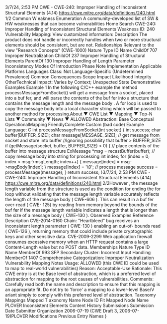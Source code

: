 3/7/24, 2:53 PM CWE - CWE-240: Improper Handling of Inconsistent Structural Elements (4.14)
https://cwe.mitre.org/data/deﬁnitions/240.html 1/2
Common W eakness Enumeration
A community-developed list of SW & HW weaknesses that can become
vulnerabilities
Home Search
CWE-240: Improper Handling of Inconsistent Structural Elements
Weakness ID: 240
Vulnerability Mapping: 
View customized information:
 Description
The product does not handle or incorrectly handles when two or more structural elements should be consistent, but are not.
 Relationships
 Relevant to the view "Research Concepts" (CWE-1000)
Nature Type ID Name
ChildOf 707 Improper Neutralization
ChildOf 237 Improper Handling of Structural Elements
ParentOf 130 Improper Handling of Length Parameter Inconsistency
 Modes Of Introduction
Phase Note
Implementation
 Applicable Platforms
Languages
Class: Not Language-Specific (Undetermined Prevalence)
 Common Consequences
Scope Impact Likelihood
Integrity
OtherTechnical Impact: Varies by Context; Unexpected State
 Demonstrative Examples
Example 1
In the following C/C++ example the method processMessageFromSocket() will get a message from a socket, placed into a buf fer, and
will parse the contents of the buf fer into a structure that contains the message length and the message body . A for loop is used to
copy the message body into a local character string which will be passed to another method for processing.About ▼ CWE List ▼ Mapping ▼ Top-N Lists ▼ Community ▼ News ▼
ALLOWED
Abstraction: Base
Conceptual OperationalMapping
FriendlyComplete Custom
(bad code) Example Language: C 
int processMessageFromSocket(int socket) {
int success;
char buffer[BUFFER\_SIZE];
char message[MESSAGE\_SIZE];
// get message from socket and store into buffer
//Ignoring possibliity that buffer > BUFFER\_SIZE
if (getMessage(socket, buffer, BUFFER\_SIZE) > 0) {
// place contents of the buffer into message structure
ExMessage \*msg = recastBuffer(buffer);
// copy message body into string for processing
int index;
for (index = 0; index < msg->msgLength; index++) {
message[index] = msg->msgBody[index];
}
message[index] = '\0';
// process message
success = processMessage(message);
}
return success;
}3/7/24, 2:53 PM CWE - CWE-240: Improper Handling of Inconsistent Structural Elements (4.14)
https://cwe.mitre.org/data/deﬁnitions/240.html 2/2However , the message length variable from the structure is used as the condition for ending the for loop without validating that the
message length variable accurately reflects the length of the message body ( CWE-606 ). This can result in a buf fer over-read ( CWE-
125) by reading from memory beyond the bounds of the buf fer if the message length variable indicates a length that is longer than the
size of a message body ( CWE-130 ).
 Observed Examples
Reference Description
CVE-2014-0160 Chain: "Heartbleed" bug receives an inconsistent length parameter ( CWE-130 ) enabling an out-of-
bounds read ( CWE-126 ), returning memory that could include private cryptographic keys and other
sensitive data.
CVE-2009-2299 Web application firewall consumes excessive memory when an HTTP request contains a large
Content-Length value but no POST data.
 Memberships
Nature Type ID Name
MemberOf 993 SFP Secondary Cluster: Incorrect Input Handling
MemberOf 1407 Comprehensive Categorization: Improper Neutralization
 Vulnerability Mapping Notes
Usage: ALLOWED (this CWE ID could be used to map to real-world vulnerabilities)
Reason: Acceptable-Use
Rationale:
This CWE entry is at the Base level of abstraction, which is a preferred level of abstraction for mapping to the root causes of
vulnerabilities.
Comments:
Carefully read both the name and description to ensure that this mapping is an appropriate fit. Do not try to 'force' a mapping to a
lower-level Base/V ariant simply to comply with this preferred level of abstraction.
 Taxonomy Mappings
Mapped T axonomy Name Node ID Fit Mapped Node Name
PLOVER Inconsistent Elements
 Content History
 Submissions
Submission Date Submitter Organization
2006-07-19
(CWE Draft 3, 2006-07-19)PLOVER
 Modifications
 Previous Entry Names
}
